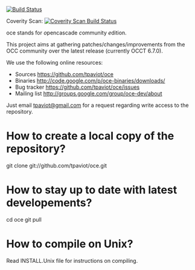 [![Build Status](https://travis-ci.org/tpaviot/oce.png?branch=master)](https://travis-ci.org/tpaviot/oce)

Coverity Scan:
[![Coverity Scan Build Status](https://scan.coverity.com/projects/1354/badge.svg)](https://scan.coverity.com/projects/1354)

oce stands for *o*pencascade *c*ommunity *e*dition.

This project aims at gathering patches/changes/improvements from the OCC community over the latest release
(currently OCCT 6.7.0).

We use the following online resources:
  * Sources
       https://github.com/tpaviot/oce
  * Binaries
       http://code.google.com/p/oce-binaries/downloads/
  * Bug tracker
       https://github.com/tpaviot/oce/issues
  * Mailing list
       http://groups.google.com/group/oce-dev/about

Just email tpaviot@gmail.com for a request regarding write access to the repository.

How to create a local copy of the repository?
=============================================
 git clone git://github.com/tpaviot/oce.git

How to stay up to date with latest developements?
=================================================
 cd oce
 git pull

How to compile on Unix?
=======================
Read INSTALL.Unix file for instructions on compiling.
